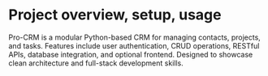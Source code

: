 # Project overview, setup, usage

Pro-CRM is a modular Python-based CRM for managing contacts, projects, and tasks. Features include user authentication, CRUD operations, RESTful APIs, database integration, and optional frontend. Designed to showcase clean architecture and full-stack development skills.
